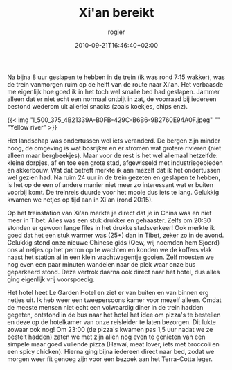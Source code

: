 ﻿---
title: Xi'an bereikt
author: rogier
type: post
date: 2010-09-21T16:46:40+02:00
url: /weblog/2010/09/21/xian-bereikt/
commentFolder: 2010-09-21-xian-bereikt
categories:
- Vakantie
tags:
- China
- trein
- Xi'an
resources:
- src: l_500_375_4B21339A-B0FB-429C-B6B6-9B2760E94A0F.jpeg
  title: Yellow river

---
Na bijna 8 uur geslapen te hebben in de trein (ik was rond 7:15 wakker), was de trein vanmorgen ruim op de helft van de route naar Xi'an. Het verbaasde me eigenlijk hoe goed ik in het toch wel smalle bed had geslapen. Jammer alleen dat er niet echt een normaal ontbijt in zat, de voorraad bij iedereen bestond wederom uit allerlei snacks (zoals koekjes, chips enz).


{{< img "l_500_375_4B21339A-B0FB-429C-B6B6-9B2760E94A0F.jpeg" ""  "Yellow river" >}}

Het landschap was ondertussen wel iets veranderd. De bergen zijn minder hoog, de omgeving is wat bosrijker en er stromen wat grotere rivieren (niet alleen maar bergbeekjes). Maar voor de rest is het wel allemaal hetzelfde: kleine dorpjes, af en toe een grote stad, afgewisseld met industriegebieden en akkerbouw. Wat dat betreft merkte ik aan mezelf dat ik het ondertussen wel gezien had. Na ruim 24 uur in de trein gezeten en geslapen te hebben, is het op de een of andere manier niet meer zo interessant wat er buiten voorbij komt. De treinreis duurde voor het mooie dus iets te lang. Gelukkig kwamen we netjes op tijd aan in Xi'an (rond 20:15).

Op het treinstation van Xi'an merkte je direct dat je in China was en niet meer in Tibet. Alles was een stuk drukker en gehaaster. Zelfs om 20:30 stonden er gewoon lange files in het drukke stadsverkeer! Ook merkte ik goed dat het een stuk warmer was (25+) dan in Tibet, zeker zo in de avond. Gelukkig stond onze nieuwe Chinese gids (Qew, wij noemden hem Sjoerd) ons al netjes op het perron op te wachten en konden we de koffers vlak naast het station al in een klein vrachtwagentje gooien. Zelf moesten we nog even een paar minuten wandelen naar de plek waar onze bus geparkeerd stond. Deze vertrok daarna ook direct naar het hotel, dus alles ging eigenlijk vrij voorspoedig. 

Het hotel heet Le Garden Hotel en ziet er van buiten en van binnen erg netjes uit. Ik heb weer een tweepersoons kamer voor mezelf alleen. Omdat de meeste mensen niet echt een volwaardig diner in de trein hadden gegeten, ontstond in de bus naar het hotel het idee om pizza's te bestellen en deze op de hotelkamer van onze reisleider te laten bezorgen. Dit lukte zowaar ook nog! Om 23:00 (de pizza's kwamen pas 1,5 uur nadat we ze bestelt hadden) zaten we met zijn allen nog even te genieten van een simpele maar goed vullende pizza (Hawaï, meat lover, iets met broccoli en een spicy chicken). Hierna ging bijna iedereen direct naar bed, zodat we morgen weer fit genoeg zijn voor een bezoek aan het Terra-Cotta leger.
